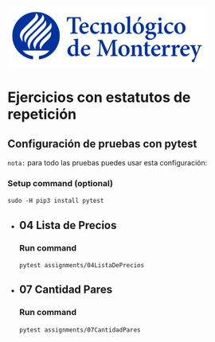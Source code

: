 ![Tec de Monterrey](images/logotecmty.png)
# Ejercicios con estatutos de repetición

## Configuración de pruebas con **pytest**

`nota:` para todo las pruebas puedes usar esta configuración:
### Setup command (optional)
```
sudo -H pip3 install pytest
```

- ## 04 Lista de Precios
    ### Run command
    ```
    pytest assignments/04ListaDePrecios
    ```

- ## 07 Cantidad Pares
    ### Run command
    ```
    pytest assignments/07CantidadPares
    ```